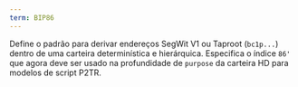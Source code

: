 ```yaml
---
term: BIP86
---
```


Define o padrão para derivar endereços SegWit V1 ou Taproot (`bc1p...`) dentro de uma carteira determinística e hierárquica. Especifica o índice `86'` que agora deve ser usado na profundidade de `purpose` da carteira HD para modelos de script P2TR.